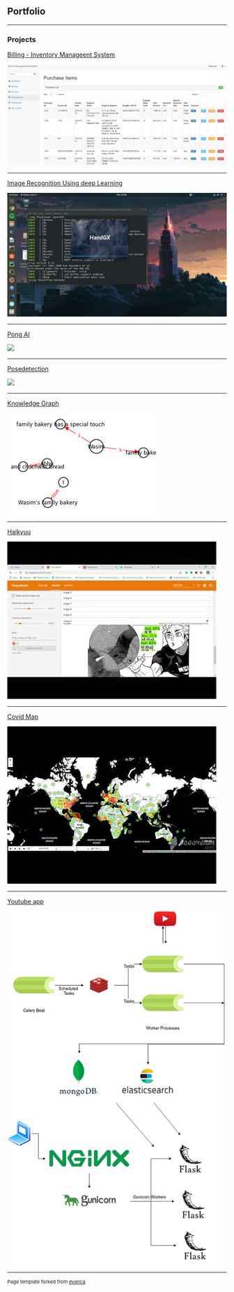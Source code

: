 ## Portfolio

---

### Projects

[Billing - Inventory Manageent System](https://github.com/BikashPandey17/stockBillingV2)

<img src="images/sms_demo.png?raw=true"/>

---
[Image Recognition Using deep Learning](/hand_gx)

<img src="images/handgx.png?raw=true"/>

---
[Pong AI](/pong_ai)

<img src="images/dummy_thumbnail.jpg?raw=true"/>

---
[Posedetection](/posed)

<img src="images/dummy_thumbnail.jpg?raw=true"/>

---
[Knowledge Graph](https://github.com/BikashPandey17/knowledge_graph)

<img src="images/graph.png?raw=true"/>

---
[Haikyuu](/haikyuu)

<img src="images/haikyuu.jpg?raw=true"/>

---
[Covid Map](/covid)

<img src="images/covid.jpg?raw=true"/>

---
[Youtube app](/youtube)

<img src="images/yt-app-arch.png?raw=true"/>


---
<p style="font-size:11px">Page template forked from <a href="https://github.com/evanca/quick-portfolio">evanca</a></p>
<!-- Remove above link if you don't want to attibute -->
